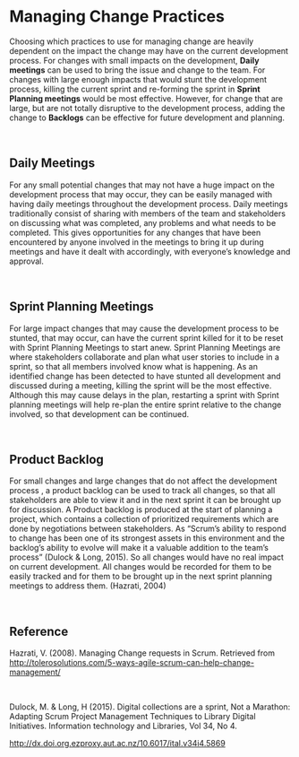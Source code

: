 Managing Change Practices
=========================

Choosing which practices to use for managing change are heavily dependent on the
impact the change may have on the current development process. For changes with
small impacts on the development, **Daily meetings** can be used to bring the
issue and change to the team. For changes with large enough impacts that would
stunt the development process, killing the current sprint and re-forming the
sprint in **Sprint Planning meetings** would be most effective. However, for
change that are large, but are not totally disruptive to the development
process, adding the change to **Backlogs** can be effective for future
development and planning.

 

Daily Meetings
--------------

For any small potential changes that may not have a huge impact on the
development process that may occur, they can be easily managed with having daily
meetings throughout the development process. Daily meetings traditionally
consist of sharing with members of the team and stakeholders on discussing what
was completed, any problems and what needs to be completed. This gives
opportunities for any changes that have been encountered by anyone involved in
the meetings to bring it up during meetings and have it dealt with accordingly,
with everyone’s knowledge and approval.

 

Sprint Planning Meetings
------------------------

For large impact changes that may cause the development process to be stunted,
that may occur, can have the current sprint killed for it to be reset with
Sprint Planning Meetings to start anew. Sprint Planning Meetings are where
stakeholders collaborate and plan what user stories to include in a sprint, so
that all members involved know what is happening. As an identified change has
been detected to have stunted all development and discussed during a meeting,
killing the sprint will be the most effective. Although this may cause delays in
the plan, restarting a sprint with Sprint planning meetings will help re-plan
the entire sprint relative to the change involved, so that development can be
continued.

 

Product Backlog
---------------

For small changes and large changes that do not affect the development process ,
a product backlog can be used to track all changes, so that all stakeholders are
able to view it and in the next sprint it can be brought up for discussion. A
Product backlog is produced at the start of planning a project, which contains a
collection of prioritized requirements which are done by negotiations between
stakeholders. As “Scrum’s ability to respond to change has been one of its
strongest assets in this environment and the backlog’s ability to evolve will
make it a valuable addition to the team’s process” (Dulock & Long, 2015). So all
changes would have no real impact on current development. All changes would be
recorded for them to be easily tracked and for them to be brought up in the next
sprint planning meetings to address them. (Hazrati, 2004)

 

Reference
---------

Hazrati, V. (2008). Managing Change requests in Scrum. Retrieved from
http://tolerosolutions.com/5-ways-agile-scrum-can-help-change-management/

 

Dulock, M. & Long, H (2015). Digital collections are a sprint, Not a Marathon:
Adapting Scrum Project Management Techniques to Library Digital Initiatives.
Information technology and Libraries, Vol 34, No 4.

<http://dx.doi.org.ezproxy.aut.ac.nz/10.6017/ital.v34i4.5869> 
